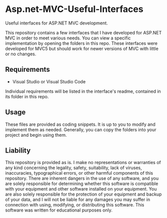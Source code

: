 # Asp.net-MVC-Useful-Interfaces
Useful interfaces for ASP.NET MVC development.

This repository contains a few interfaces that I have developed for ASP.NET MVC in order to meet various needs. You can view a specific implementation by opening the folders in this repo. These interfaces were developed for MVC5 but should work for newer versions of MVC with little or no changes.

## Requirements
- Visual Studio or Visual Studio Code

Individual requirements will be listed in the interface's readme, contained in its folder in this repo.

## Usage
These files are provided as coding snippets. It is up to you to modify and implement them as needed. Generally, you can copy the folders into your project and begin using them.

## Liability
This repository is provided as is. I make no representations or warranties of any kind concerning the legality, safety, suitability, lack of viruses, inaccuracies, typographical errors, or other harmful components of this repository. There are inherent dangers in the use of any software, and you are solely responsible for determining whether this software is compatible with your equipment and other software installed on your equipment. You are also solely responsible for the protection of your equipment and backup of your data, and I will not be liable for any damages you may suffer in connection with using, modifying, or distributing this software. This software was written for educational purposes only.
